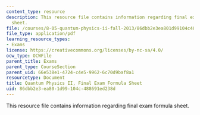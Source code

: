 ```yaml
---
content_type: resource
description: This resource file contains information regarding final exam formula
  sheet.
file: /courses/8-05-quantum-physics-ii-fall-2013/86dbb2e3ea801d99104c488691ed238d_MIT8_05F13_exam_form_2013.pdf
file_type: application/pdf
learning_resource_types:
- Exams
license: https://creativecommons.org/licenses/by-nc-sa/4.0/
ocw_type: OCWFile
parent_title: Exams
parent_type: CourseSection
parent_uid: 66e538e1-4724-c4e5-9962-6c70d9baf8a1
resourcetype: Document
title: Quantum Physics II, Final Exam Formula Sheet
uid: 86dbb2e3-ea80-1d99-104c-488691ed238d
---
```

This resource file contains information regarding final exam formula sheet.